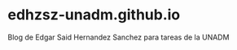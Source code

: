 edhzsz-unadm.github.io
======================

Blog de Edgar Said Hernandez Sanchez para tareas de la UNADM
